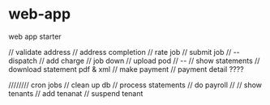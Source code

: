 # web-app
web app starter

// validate address
// address completion
// rate job
// submit job
// -- dispatch
// add charge
// job down
// upload pod
// --
// show statements
// download statement pdf & xml
// make payment
// payment detail ????

//////// cron jobs
// clean up db
// process statements
// do payroll
//
// show tenants
// add tenanat
// suspend tenant